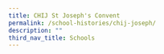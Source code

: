 ```yaml
---
title: CHIJ St Joseph's Convent
permalink: /school-histories/chij-joseph/
description: ""
third_nav_title: Schools
---
```


